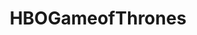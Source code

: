 ---
title: HBOGameofThrones
crosslinks:
- gameofthrones
- freefolk
- aSongOfMemesAndRage
- autotldr
- Serendipity
- AMAAggregator
- asoiaf
---